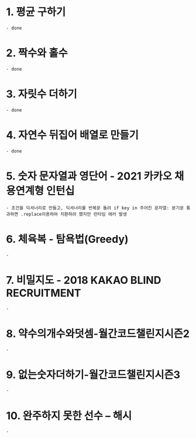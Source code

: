 # 1. 평균 구하기
    - done
# 2. 짝수와 홀수
    - done
# 3. 자릿수 더하기
    - done
# 4. 자연수 뒤집어 배열로 만들기
    - done
# 5. 숫자 문자열과 영단어 - 2021 카카오 채용연계형 인턴십
    - 조건을 딕셔너리로 만들고, 딕셔너리를 반복문 돌려 if key in 주어진 문자열: 분기문 통과하면 .replace이용하여 치환하려 했지만 런타임 에러 발생
# 6. 체육복 - 탐욕법(Greedy)
    - 
# 7.  비밀지도 - 2018 KAKAO BLIND RECRUITMENT
    - 
# 8. 약수의개수와덧셈-월간코드챌린지시즌2
    - 
# 9. 없는숫자더하기-월간코드챌린지시즌3
    - 
# 10. 완주하지 못한 선수 – 해시
    - 